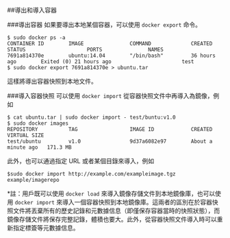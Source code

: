 ##導出和導入容器

###導出容器
如果要導出本地某個容器，可以使用 `docker export` 命令。
```
$ sudo docker ps -a
CONTAINER ID        IMAGE               COMMAND             CREATED             STATUS                    PORTS               NAMES
7691a814370e        ubuntu:14.04        "/bin/bash"         36 hours ago        Exited (0) 21 hours ago                       test
$ sudo docker export 7691a814370e > ubuntu.tar
```
這樣將導出容器快照到本地文件。

###導入容器快照
可以使用 `docker import` 從容器快照文件中再導入為鏡像，例如
```
$ cat ubuntu.tar | sudo docker import - test/buntu:v1.0
$ sudo docker images
REPOSITORY          TAG                 IMAGE ID            CREATED              VIRTUAL SIZE
test/ubuntu         v1.0                9d37a6082e97        About a minute ago   171.3 MB
```
此外，也可以通過指定 URL 或者某個目錄來導入，例如
```
$sudo docker import http://example.com/exampleimage.tgz example/imagerepo
```

*註：用戶既可以使用 `docker load` 來導入鏡像存儲文件到本地鏡像庫，也可以使用 `docker import` 來導入一個容器快照到本地鏡像庫。這兩者的區別在於容器快照文件將丟棄所有的歷史記錄和元數據信息（即僅保存容器當時的快照狀態），而鏡像存儲文件將保存完整記錄，體積也要大。此外，從容器快照文件導入時可以重新指定標簽等元數據信息。


